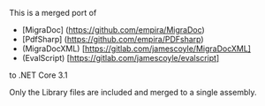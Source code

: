 This is a merged port of 

- [MigraDoc] (https://github.com/empira/MigraDoc)
- [PdfSharp] (https://github.com/empira/PDFsharp)
- (MigraDocXML) [https://gitlab.com/jamescoyle/MigraDocXML]
- (EvalScript) [https://gitlab.com/jamescoyle/evalscript] 

to .NET Core 3.1

Only the Library files are included and merged to a single assembly.

